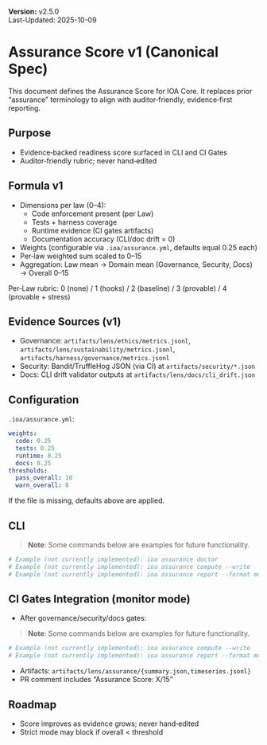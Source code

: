 **Version:** v2.5.0  
Last-Updated: 2025-10-09

<!-- SPDX-License-Identifier: Apache-2.0
<!-- Copyright (c) 2025 OrchIntel Systems Ltd.
<!-- https://orchintel.com | https://ioa.systems
<!--
<!-- Part of IOA Core (Open Source Edition). See LICENSE at repo root.
-->


# Assurance Score v1 (Canonical Spec)

This document defines the Assurance Score for IOA Core. It replaces prior “assurance” terminology to align with auditor‑friendly, evidence‑first reporting.

## Purpose

- Evidence‑backed readiness score surfaced in CLI and CI Gates
- Auditor‑friendly rubric; never hand‑edited

## Formula v1

- Dimensions per law (0–4):
  - Code enforcement present (per Law)
  - Tests + harness coverage
  - Runtime evidence (CI gates artifacts)
  - Documentation accuracy (CLI/doc drift = 0)
- Weights (configurable via `.ioa/assurance.yml`, defaults equal 0.25 each)
- Per‑law weighted sum scaled to 0–15
- Aggregation: Law mean → Domain mean (Governance, Security, Docs) → Overall 0–15

Per‑Law rubric: 0 (none) / 1 (hooks) / 2 (baseline) / 3 (provable) / 4 (provable + stress)

## Evidence Sources (v1)

- Governance: `artifacts/lens/ethics/metrics.jsonl`, `artifacts/lens/sustainability/metrics.jsonl`, `artifacts/harness/governance/metrics.jsonl`
- Security: Bandit/TruffleHog JSON (via CI) at `artifacts/security/*.json`
- Docs: CLI drift validator outputs at `artifacts/lens/docs/cli_drift.json`

## Configuration

`.ioa/assurance.yml`:

```yaml
weights:
  code: 0.25
  tests: 0.25
  runtime: 0.25
  docs: 0.25
thresholds:
  pass_overall: 10
  warn_overall: 8
```

If the file is missing, defaults above are applied.

## CLI

> **Note**: Some commands below are examples for future functionality.

```bash
# Example (not currently implemented): ioa assurance doctor
# Example (not currently implemented): ioa assurance compute --write
# Example (not currently implemented): ioa assurance report --format md|json
```

## CI Gates Integration (monitor mode)

- After governance/security/docs gates:

> **Note**: Some commands below are examples for future functionality.

```bash
# Example (not currently implemented): ioa assurance compute --write
# Example (not currently implemented): ioa assurance report --format md
```

- Artifacts: `artifacts/lens/assurance/{summary.json,timeseries.jsonl}`
- PR comment includes “Assurance Score: X/15”

## Roadmap

- Score improves as evidence grows; never hand‑edited
- Strict mode may block if overall < threshold


